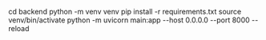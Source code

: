cd backend 
python -m venv venv
pip install -r requirements.txt
source venv/bin/activate
python -m uvicorn main:app --host 0.0.0.0 --port 8000 --reload  